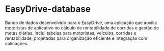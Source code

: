 # EasyDrive-database
Banco de dados desenvolvido para o EasyDrive, uma aplicação que auxilia motoristas de aplicativo no cálculo de rentabilidade de corridas e gestão de metas diárias. Inclui tabelas para motoristas, veículos, corridas e rentabilidade, projetadas para organização eficiente e integração com aplicações.
